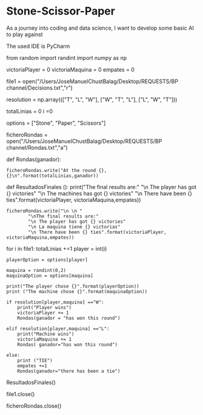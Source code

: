 # Stone-Scissor-Paper
As a journey into coding and data science, I want to develop some basic AI to play against

The used IDE is PyCharm

from random import randint
import numpy as np

victoriaPlayer = 0
victoriaMaquina = 0
empates = 0



file1 = open("/Users/JoseManuelChustBalag/Desktop/REQUESTS/BP channel/Decisions.txt","r")

resolution = np.array((["T", "L", "W"], ["W", "T", "L"], ["L", "W", "T"]))


totalLinias = 0
i =0

options = ["Stone", "Paper", "Scissors"]

ficheroRondas = open("/Users/JoseManuelChustBalag/Desktop/REQUESTS/BP channel/Rondas.txt","a")

def Rondas(ganador):

    ficheroRondas.write("At the round {},{}\n".format(totalLinias,ganador))


def ResultadosFinales ():
    print("The final results are:"
            "\n The player has got {} victories"
            "\n The machines has got {} victories"
            "\n There have been {} ties".format(victoriaPlayer, victoriaMaquina,empates))

    ficheroRondas.write("\n \n "
            "\nThe final results are:"
            "\n The player has got {} victories"
            "\n La maquina tiene {} victorias"
            "\n There have been {} ties".format(victoriaPlayer, victoriaMaquina,empates))

for i in file1:
    totalLinias +=1
    player = int(i)

    playerOption = options[player]

    maquina = randint(0,2)
    maquinaOption = options[maquina]

    print("The player chose {}".format(playerOption))
    print ("The machine chose {}".format(maquinaOption))

    if resolution[player,maquina] =="W":
        print("Player wins")
        victoriaPlayer += 1
        Rondas(ganador = "has won this round")

    elif resolution[player,maquina] =="L":
        print("Machine wins")
        victoriaMaquina += 1
        Rondas( ganador="has won this round")

    else:
        print ("TIE")
        empates +=1
        Rondas(ganador="there has been a tie")


ResultadosFinales()

file1.close()

ficheroRondas.close()
